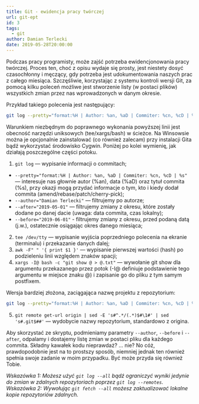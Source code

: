 ```yaml
---
title: Git - ewidencja pracy twórczej
url: git-ept
id: 3
tags:
  - git
author: Damian Terlecki
date: 2019-05-28T20:00:00
---
```


Podczas pracy programisty, może zajść potrzeba ewidencjonowania pracy twórczej. Proces ten, choć z opisu wydaje się prosty, jest niestety dosyć czasochłonny i męczący, gdy potrzeba jest udokumentowania naszych prac z całego miesiąca. Szczęśliwie, korzystając z systemu kontroli wersji Git, za pomocą kilku poleceń możliwe jest stworzenie listy (w postaci plików) wszystkich zmian przez nas wprowadzonych w danym okresie.

Przykład takiego polecenia jest następujący:
```bash
git log --pretty="format:%H | Author: %an, %aD | Commiter: %cn, %cD | %s" --author="Damian Terlecki" --after="2019-05-01" --before="2019-06-01" | tee /dev/tty | awk -F" " '{ print $1 }' | xargs -I@ bash -c "git show @ > @.txt"
```
Warunkiem niezbędnym do poprawnego wykonania powyższej linii jest obecność narzędzi uniksowych (tee/xargs/bash) w ścieżce. Na Winsowsie można je opcjonalnie zainstalować (co również zalecam) przy instalacji Gita bądź wykorzystać środowisko Cygwin. Poniżej po kolei wymienię, jak działają poszczególne części potoku.
1. `git log` — wypisanie informacji o commitach;
  - `--pretty="format:%H | Author: %an, %aD | Commiter: %cn, %cD | %s"` — interesuje nas głownie autor (%an), data (%aD) oraz tytuł commita (%s), przy okazji mogą przydać informacje o tym, kto i kiedy dodał commita (amend/rebase/patch/cherry-pick);
  - `--author="Damian Terlecki"` — filtrujemy po autorze;
  - `--after="2019-05-01"` — filtrujemy zmiany z okresu, które zostały dodane po danej dacie (uwaga: data commita, czas lokalny);
  - `--before="2019-06-01"` - filtrujemy zmiany z okresu, przed podaną datą (j.w.), ostatecznie osiągając okres danego miesiąca;
2. `tee /dev/tty` — wypisanie wyjścia poprzedniego polecenia na ekranie (terminalu) i przekazanie danych dalej;
3. `awk -F" " '{ print $1 }'` — wypisanie pierwszej wartości (hash) po podzieleniu linii względem znaków spacji;
4. `xargs -I@ bash -c "git show @ > @.txt"` — wywołanie git show dla argumentu przekazanego przez potok (-I@ definiuje podstawienie tego argumentu w miejsce znaku @) i zapisanie go do pliku z tym samym postfixem.

Wersja bardziej złożona, zaciągająca nazwę projektu z repozytorium:
```bash
git log --pretty="format:%H | Author: %an, %aD | Commiter: %cn, %cD | %s" --author="Damian Terlecki" --after="2019-05-01" --before="2019-06-01" | tee /dev/tty | awk -F" " '{ print $1 }' | xargs -I@ bash -c "git remote get-url origin | sed -E 's#^.*/(.*)$#\1#' | sed 's#.git$##' | xargs -I! bash -c 'git show @ > !-@.txt'"
```
5. `git remote get-url origin | sed -E 's#^.*/(.*)$#\1#' | sed 's#.git$##'` — wydobycie nazwy repozytorium, standardowo z origina.

Aby skorzystać ze skryptu, podmieniamy parametry `--author`, `--before` i `--after`, odpalamy i dostajemy listę zmian w postaci pliku dla każdego commita. Składny kawałek kodu nieprawdaż? ... nie? No cóż, prawdopodobnie jest na to prostszy sposób, niemniej jednak ten również spełnia swoje zadanie w moim przypadku. Być może przyda się również Tobie.

_Wskazówka 1: Możesz użyć `git log --all` bądź ograniczyć wyniki jedynie do zmian w zdalnych repozytoriach poprzez `git log --remotes`._  
_Wskazówka 2: Wywołując `git fetch --all` możesz zaktualizować lokalne kopie repozytoriów zdalnych._